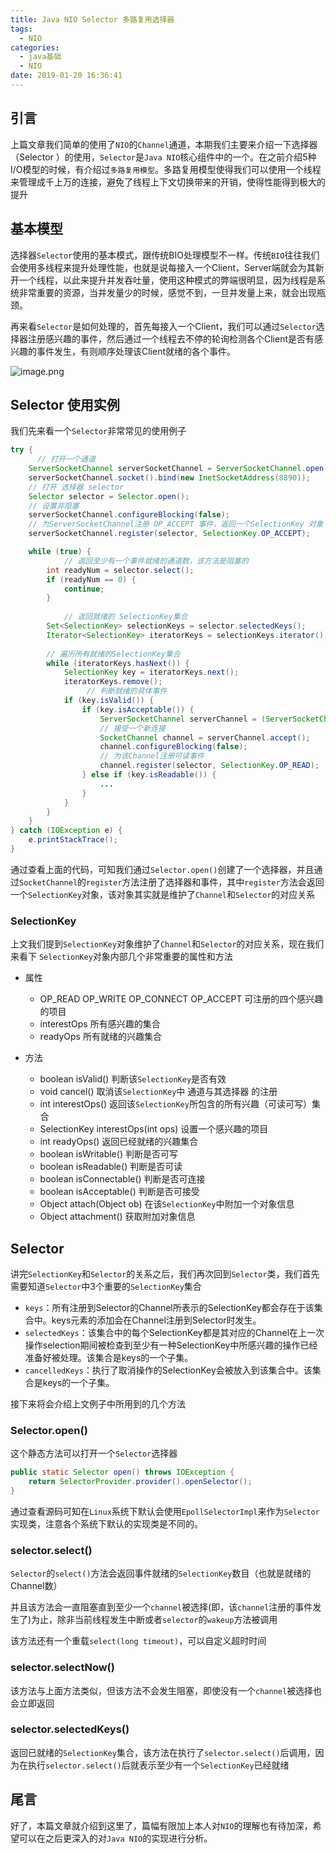 ```yaml
---
title: Java NIO Selector 多路复用选择器
tags:
  - NIO
categories:
  - java基础
  - NIO
date: 2019-01-20 16:36:41
---
```


## 引言

上篇文章我们简单的使用了`NIO`的`Channel`通道，本期我们主要来介绍一下选择器（Selector
）的使用，`Selector`是`Java NIO`核心组件中的一个。在之前介绍5种I/O模型的时候，有介绍过`多路复用模型`。多路复用模型使得我们可以使用一个线程来管理成千上万的连接，避免了线程上下文切换带来的开销，使得性能得到极大的提升

## 基本模型

选择器`Selector`使用的基本模式，跟传统BIO处理模型不一样。传统`BIO`往往我们会使用多线程来提升处理性能，也就是说每接入一个Client，Server端就会为其新开一个线程，以此来提升并发吞吐量，使用这种模式的弊端很明显，因为线程是系统非常重要的资源，当并发量少的时候，感觉不到，一旦并发量上来，就会出现瓶颈。

再来看`Selector`是如何处理的，首先每接入一个Client，我们可以通过`Selector`选择器注册感兴趣的事件，然后通过一个线程去不停的轮询检测各个Client是否有感兴趣的事件发生，有则顺序处理该Client就绪的各个事件。

![image.png](https://upload-images.jianshu.io/upload_images/2717496-86f2efcd8869bdcd.png?imageMogr2/auto-orient/strip%7CimageView2/2/w/1240)

## Selector 使用实例

我们先来看一个`Selector`非常常见的使用例子

```java
try {
	  // 打开一个通道
    ServerSocketChannel serverSocketChannel = ServerSocketChannel.open();
    serverSocketChannel.socket().bind(new InetSocketAddress(8890));
    // 打开 选择器 selector
    Selector selector = Selector.open();
    // 设置非阻塞
    serverSocketChannel.configureBlocking(false);
    // 为ServerSocketChannel注册 OP_ACCEPT 事件，返回一个SelectionKey 对象
    serverSocketChannel.register(selector, SelectionKey.OP_ACCEPT);

    while (true) {
    		// 返回至少有一个事件就绪的通道数，该方法是阻塞的
        int readyNum = selector.select();
        if (readyNum == 0) {
            continue;
        }
			
			// 返回就绪的 SelectionKey集合
        Set<SelectionKey> selectionKeys = selector.selectedKeys();
        Iterator<SelectionKey> iteratorKeys = selectionKeys.iterator();
        
        // 遍历所有就绪的SelectionKey集合
        while (iteratorKeys.hasNext()) {
            SelectionKey key = iteratorKeys.next();
            iteratorKeys.remove();
				 // 判断就绪的具体事件
            if (key.isValid()) {
                if (key.isAcceptable()) {
                    ServerSocketChannel serverChannel = (ServerSocketChannel) key.channel();
                    // 接受一个新连接
                    SocketChannel channel = serverChannel.accept();
                    channel.configureBlocking(false);
                    // 为该Channel注册可读事件
                    channel.register(selector, SelectionKey.OP_READ);
                } else if (key.isReadable()) {
                    ...
                }
            }
        }
    }
} catch (IOException e) {
    e.printStackTrace();
}
```

通过查看上面的代码，可知我们通过`Selector.open()`创建了一个选择器，并且通过`SocketChannel`的`register`方法注册了选择器和事件，其中`register`方法会返回一个`SelectionKey`对象，该对象其实就是维护了`Channel`和`Selector`的对应关系

### SelectionKey

上文我们提到`SelectionKey`对象维护了`Channel`和`Selector`的对应关系，现在我们来看下
`SelectionKey`对象内部几个非常重要的属性和方法

* 属性
	* OP_READ OP_WRITE OP_CONNECT OP_ACCEPT 可注册的四个感兴趣的项目
	* interestOps 所有感兴趣的集合
	* readyOps 所有就绪的兴趣集合

* 方法
	* boolean isValid() 判断该`SelectionKey`是否有效
	* void cancel() 取消该`SelectionKey`中 通道与其选择器 的注册
	* int interestOps() 返回该`SelectionKey`所包含的所有兴趣（可读可写）集合
	* SelectionKey interestOps(int ops) 设置一个感兴趣的项目
	* int readyOps() 返回已经就绪的兴趣集合
	* boolean isWritable() 判断是否可写
	* boolean isReadable() 判断是否可读
	* boolean isConnectable() 判断是否可连接
	* boolean isAcceptable() 判断是否可接受
	* Object attach(Object ob) 在该`SelectionKey`中附加一个对象信息
	* Object attachment() 获取附加对象信息



## Selector

讲完`SelectionKey`和`Selector`的关系之后，我们再次回到`Selector`类，我们首先需要知道`Selector`中3个重要的`SelectionKey`集合

* `keys`：所有注册到Selector的Channel所表示的SelectionKey都会存在于该集合中。keys元素的添加会在Channel注册到Selector时发生。
* `selectedKeys`：该集合中的每个SelectionKey都是其对应的Channel在上一次操作selection期间被检查到至少有一种SelectionKey中所感兴趣的操作已经准备好被处理。该集合是keys的一个子集。
* `cancelledKeys`：执行了取消操作的SelectionKey会被放入到该集合中。该集合是keys的一个子集。

接下来将会介绍上文例子中所用到的几个方法

### Selector.open()

这个静态方法可以打开一个`Selector`选择器

```java
public static Selector open() throws IOException {
    return SelectorProvider.provider().openSelector();
}
```
通过查看源码可知在`Linux`系统下默认会使用`EpollSelectorImpl`来作为`Selector`实现类，注意各个系统下默认的实现类是不同的。

### selector.select()

`Selector`的`select()`方法会返回事件就绪的`SelectionKey`数目（也就是就绪的Channel数）

并且该方法会一直阻塞直到至少一个`channel`被选择(即，该`channel`注册的事件发生了)为止，除非当前线程发生中断或者`selector`的`wakeup`方法被调用

该方法还有一个重载`select(long timeout)`，可以自定义超时时间

### selector.selectNow()

该方法与上面方法类似，但该方法不会发生阻塞，即使没有一个`channel`被选择也会立即返回

### selector.selectedKeys()

返回已就绪的`SelectionKey`集合，该方法在执行了`selector.select()`后调用，因为在执行`selector.select()`后就表示至少有一个`SelectionKey`已经就绪


## 尾言

好了，本篇文章就介绍到这里了，篇幅有限加上本人对`NIO`的理解也有待加深，希望可以在之后更深入的对`Java NIO`的实现进行分析。



